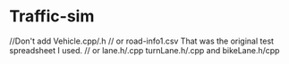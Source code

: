 # Traffic-sim
//Don't add Vehicle.cpp/.h
// or road-info1.csv That was the original test spreadsheet I used.
// or lane.h/.cpp turnLane.h/.cpp and bikeLane.h/cpp
